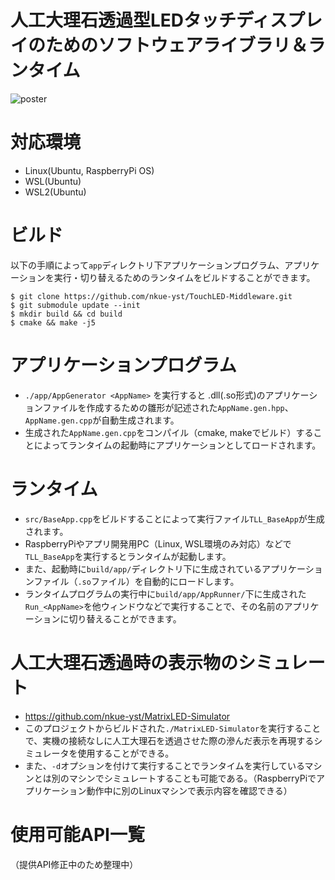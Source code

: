 # 人工大理石透過型LEDタッチディスプレイのためのソフトウェアライブラリ＆ランタイム
![poster](https://user-images.githubusercontent.com/39930174/223172410-72b69af8-baf7-4b31-95a5-40dde126c700.png)

# 対応環境
- Linux(Ubuntu, RaspberryPi OS)
- WSL(Ubuntu)
- WSL2(Ubuntu)

# ビルド
以下の手順によって`app`ディレクトリ下アプリケーションプログラム、アプリケーションを実行・切り替えるためのランタイムをビルドすることができます。
```
$ git clone https://github.com/nkue-yst/TouchLED-Middleware.git
$ git submodule update --init
$ mkdir build && cd build
$ cmake && make -j5
```

# アプリケーションプログラム
- `./app/AppGenerator <AppName>` を実行すると .dll(.so形式)のアプリケーションファイルを作成するための雛形が記述された`AppName.gen.hpp`、`AppName.gen.cpp`が自動生成されます。
- 生成された`AppName.gen.cpp`をコンパイル（cmake, makeでビルド）することによってランタイムの起動時にアプリケーションとしてロードされます。

# ランタイム
- `src/BaseApp.cpp`をビルドすることによって実行ファイル`TLL_BaseApp`が生成されます。
- RaspberryPiやアプリ開発用PC（Linux, WSL環境のみ対応）などで`TLL_BaseApp`を実行するとランタイムが起動します。
- また、起動時に`build/app/`ディレクトリ下に生成されているアプリケーションファイル（`.so`ファイル）を自動的にロードします。
- ランタイムプログラムの実行中に`build/app/AppRunner/`下に生成された`Run_<AppName>`を他ウィンドウなどで実行することで、その名前のアプリケーションに切り替えることができます。

# 人工大理石透過時の表示物のシミュレート
- https://github.com/nkue-yst/MatrixLED-Simulator
- このプロジェクトからビルドされた`./MatrixLED-Simulator`を実行することで、実機の接続なしに人工大理石を透過させた際の滲んだ表示を再現するシミュレータを使用することができる。
- また、`-d`オプションを付けて実行することでランタイムを実行しているマシンとは別のマシンでシミュレートすることも可能である。（RaspberryPiでアプリケーション動作中に別のLinuxマシンで表示内容を確認できる）

# 使用可能API一覧
（提供API修正中のため整理中）
